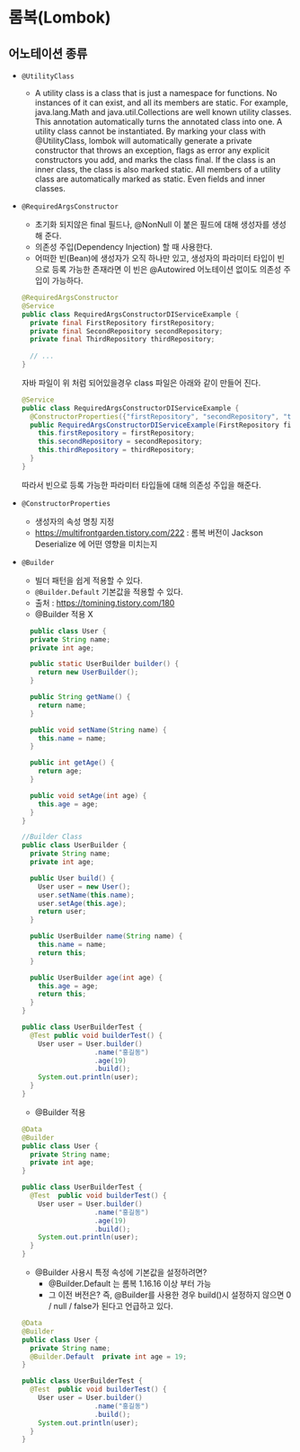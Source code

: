 # 롬복(Lombok)

## 어노테이션 종류

- `@UtilityClass`
  - A utility class is a class that is just a namespace for functions. No instances of it can exist, and all its members are static. For example, java.lang.Math and java.util.Collections are well known utility classes. This annotation automatically turns the annotated class into one.
  A utility class cannot be instantiated. By marking your class with @UtilityClass, lombok will automatically generate a private constructor that throws an exception, flags as error any explicit constructors you add, and marks the class final. If the class is an inner class, the class is also marked static. All members of a utility class are automatically marked as static. Even fields and inner classes.

- `@RequiredArgsConstructor`
  - 초기화 되지않은 final 필드나, @NonNull 이 붙은 필드에 대해 생성자를 생성해 준다.
  - 의존성 주입(Dependency Injection) 할 때 사용한다.
  - 어떠한 빈(Bean)에 생성자가 오직 하나만 있고, 생성자의 파라미터 타입이 빈으로 등록 가능한 존재라면 이 빈은 @Autowired 어노테이션 없이도 의존성 주입이 가능하다.
  
  ```java
  @RequiredArgsConstructor
  @Service
  public class RequiredArgsConstructorDIServiceExample {
    private final FirstRepository firstRepository;
    private final SecondRepository secondRepository;
    private final ThirdRepository thirdRepository;
    
    // ...
  }
  ```
  
  자바 파일이 위 처럼 되어있을경우 class 파일은 아래와 같이 만들어 진다.
  
  ```java
  @Service
  public class RequiredArgsConstructorDIServiceExample {
    @ConstructorProperties({"firstRepository", "secondRepository", "thirdRepository"})
    public RequiredArgsConstructorDIServiceExample(FirstRepository firstRepository, SecondRepository secondRepository, ThirdRepository thirdRepository) {
      this.firstRepository = firstRepository;
      this.secondRepository = secondRepository;
      this.thirdRepository = thirdRepository;
    }
  }
  ```
  
  따라서 빈으로 등록 가능한 파라미터 타입들에 대해 의존성 주입을 해준다.
    
- `@ConstructorProperties`
   - 생성자의 속성 명칭 지정
   - https://multifrontgarden.tistory.com/222 : 롬복 버전이 Jackson Deserialize 에 어떤 영향을 미치는지
   
- `@Builder`
  - 빌더 패턴을 쉽게 적용할 수 있다.
  - `@Builder.Default` 기본값을 적용할 수 있다.
  - 출처 : https://tomining.tistory.com/180
  - @Builder 적용 X
  ```java
    public class User {
    private String name;
    private int age;

    public static UserBuilder builder() {
      return new UserBuilder();
    }

    public String getName() {
      return name;
    }

    public void setName(String name) {
      this.name = name;
    }

    public int getAge() {
      return age;
    }

    public void setAge(int age) {
      this.age = age;
    }
  }

  //Builder Class
  public class UserBuilder {
    private String name;
    private int age;

    public User build() {
      User user = new User();
      user.setName(this.name);
      user.setAge(this.age);
      return user;
    }

    public UserBuilder name(String name) {
      this.name = name;
      return this;
    }

    public UserBuilder age(int age) {
      this.age = age;
      return this;
    }
  }
  
  public class UserBuilderTest {
    @Test public void builderTest() {
      User user = User.builder()
                    .name("홍길동")
                    .age(19)
                    .build();
      System.out.println(user);
    }
  }
  ```
  
  - @Builder 적용
  ```java
  @Data
  @Builder
  public class User {
    private String name;
    private int age;
  }

  public class UserBuilderTest {
    @Test  public void builderTest() {
      User user = User.builder()
                    .name("홍길동")
                    .age(19)
                    .build();
      System.out.println(user);
    }
  }
  ```

  - @Builder 사용시 특정 속성에 기본값을 설정하려면?
    - @Builder.Default 는 롬복 1.16.16 이상 부터 가능 
    - 그 이전 버전은? 즉, @Builder를 사용한 경우 build()시 설정하지 않으면 0 / null / false가 된다고 언급하고 있다.

  ```java
  @Data
  @Builder
  public class User {
    private String name;
    @Builder.Default  private int age = 19;
  }
  
  public class UserBuilderTest {
    @Test  public void builderTest() {
      User user = User.builder()
                    .name("홍길동")
                    .build();
      System.out.println(user);
    }
  }
  ```
  
  


